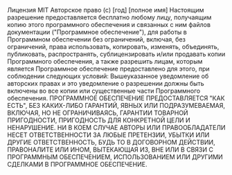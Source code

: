 Лицензия MIT  Авторское право (c) [год] [полное имя]  Настоящим разрешение предоставляется бесплатно любому лицу, получаящим копию этого программного обеспечения и связанных с ним файлов документации ("Программное обеспечение"), для работы в Программном обеспечении без ограничений, включая, без ограничений, права использовать, копировать, изменять, объединять, публиковать, распространять, сублицензировать и/или продавать копии Программного обеспечения, а также разрешить лицам, которым является Программное обеспечение предоставлено для этого, при соблюдении следующих условий:  Вышеуказанное уведомление об авторских правах и это уведомление о разрешении должны быть включены во все копии или существенные части Программного обеспечения.  ПРОГРАММНОЕ ОБЕСПЕЧЕНИЕ ПРЕДОСТАВЛЯЕТСЯ "КАК ЕСТЬ", БЕЗ КАКИХ-ЛИБО ГАРАНТИЙ, ЯВНЫХ ИЛИ ПОДРАЗУМЕВАЕМАЯ, ВКЛЮЧАЯ, НО НЕ ОГРАНИЧИВАЯСЬ, ГАРАНТИИ ТОВАРНОЙ ПРИГОДНОСТИ, ПРИГОДНОСТЬ ДЛЯ КОНКРЕТНОЙ ЦЕЛИ И НЕНАРУШЕНИЕ. НИ В КОЕМ СЛУЧАЕ АВТОРЫ ИЛИ ПРАВООБЛАДАТЕЛИ НЕСЕТ ОТВЕТСТВЕННОСТИ ЗА ЛЮБЫЕ ПРЕТЕНЗИИ, УБЫТКИ ИЛИ ДРУГИЕ ОТВЕТСТВЕННОСТЬ, БУДЬ ТО В ДОГОВОРНОМ ДЕЙСТВИИ, ПРАВОНАЛИТЕ ИЛИ ИНОМ, ВЫТЕКАЮЩАЯ ИЗ, ВНЕ ИЛИ В СВЯЗИ С ПРОГРАММНЫМ ОБЕСПЕЧЕНИЕМ, ИСПОЛЬЗОВАНИЕМ ИЛИ ДРУГИМИ СДЕЛКАМИ В ПРОГРАММНОЕ ОБЕСПЕЧЕНИЕ.
